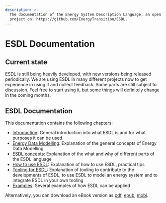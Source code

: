 ```yaml
---
description: >-
  The documentation of the Energy System Description Language, an open source
  project on: https://github.com/EnergyTransition/ESDL.
---
```


# ESDL Documentation

## Current state

ESDL is still being heavily developed, with new versions being released periodically. We are using ESDL in many different projects now to get experience in using it and collect feedback. Some parts are still subject to discussion. Feel free to start using it, but some things will definitely change in the coming months.

## ESDL Documentation

This documentation contains the following chapters:

* [Introduction](introduction.md): General introduction into what ESDL is and for what purposes it can be used.
* [Energy Data Modelling](energy-data-modelling.md): Explanation of the general concepts of Energy Data Modelling
* [ESDL concepts](esdl-concepts/): Explanation of the what and why of different parts of the ESDL language
* [How to use ESDL](how-to-use-esdl.md): Explanation of how to use ESDL, practical tips
* [Tooling for ESDL](tooling-for-esdl/): Explanation of tooling to contribute to the developments of ESDL, to use ESDL to model an energy system and to integrate ESDL in your own tooling
* [Examples](examples/): Several examples of how ESDL can be applied

Alternatively, you can download an eBook version as [pdf](https://github.com/EnergyTransition/ESDL-gitbook/tree/c95a6932082308f1aaabbc8a6738b9670490fb64/out/esdl.pdf?raw=true), [epub](https://github.com/EnergyTransition/ESDL-gitbook/tree/c95a6932082308f1aaabbc8a6738b9670490fb64/out/esdl.epub?raw=true), [mobi](https://github.com/EnergyTransition/ESDL-gitbook/tree/c95a6932082308f1aaabbc8a6738b9670490fb64/out/esdl.mobi?raw=true).

